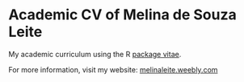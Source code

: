 # Academic CV of Melina de Souza Leite
My academic curriculum using the R [package vitae](https://github.com/mitchelloharawild/vitae). 

For more information, visit my website: [melinaleite.weebly.com](https://melinaleite.weebly.com/)
